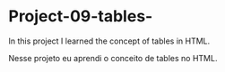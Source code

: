 # Project-09-tables-
In this project I learned the concept of tables in HTML.

Nesse projeto eu aprendi o conceito de tables no HTML.
